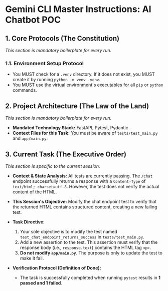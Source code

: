 # Gemini CLI Master Instructions: AI Chatbot POC

## 1. Core Protocols (The Constitution)

_This section is mandatory boilerplate for every run._

### 1.1. Environment Setup Protocol

- You MUST check for a `.venv` directory. If it does not exist, you MUST create it by running `python -m venv .venv`.
- You MUST use the virtual environment's executables for all `pip` or `python` commands.

## 2. Project Architecture (The Law of the Land)

_This section is mandatory boilerplate for every run._

- **Mandated Technology Stack:** FastAPI, Pytest, Pydantic
- **Context Files for this Task:** You must be aware of `tests/test_main.py` and `app/main.py`.

## 3. Current Task (The Executive Order)

_This section is specific to the current session._

- **Context & State Analysis:** All tests are currently passing. The `/chat` endpoint successfully returns a response with a `Content-Type` of `text/html; charset=utf-8`. However, the test does not verify the actual content of the HTML.

- **This Session's Objective:** Modify the chat endpoint test to verify that the returned HTML contains structured content, creating a new failing test.

- **Task Directive:**

  1.  Your sole objective is to modify the test named `test_chat_endpoint_returns_success` in `tests/test_main.py`.
  2.  Add a new assertion to the test. This assertion must verify that the response body (i.e., `response.text`) contains the HTML tag `<p>`.
  3.  **Do not modify `app/main.py`**. The purpose is only to update the test to make it fail.

- **Verification Protocol (Definition of Done):**
  - The task is successfully completed when running `pytest` results in **1 passed and 1 failed**.
